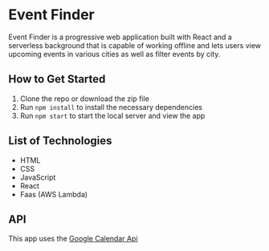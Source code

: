 # Event Finder
Event Finder is a progressive web application built with React and a serverless background that is capable of working offline and lets users view upcoming events in various cities as well as filter events by city. 

## How to Get Started
1. Clone the repo or download the zip file
1. Run `npm install` to install the necessary dependencies
1. Run `npm start` to start the local server and view the app

## List of Technologies
- HTML
- CSS
- JavaScript
- React
- Faas (AWS Lambda)

## API
This app uses the [Google Calendar Api](https://developers.google.com/calendar/api")


